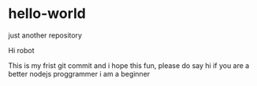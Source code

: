 # hello-world
just another repository

Hi robot 

This is my frist git commit and i hope this fun, 
please do say hi if you are a better nodejs proggrammer i am a beginner 
